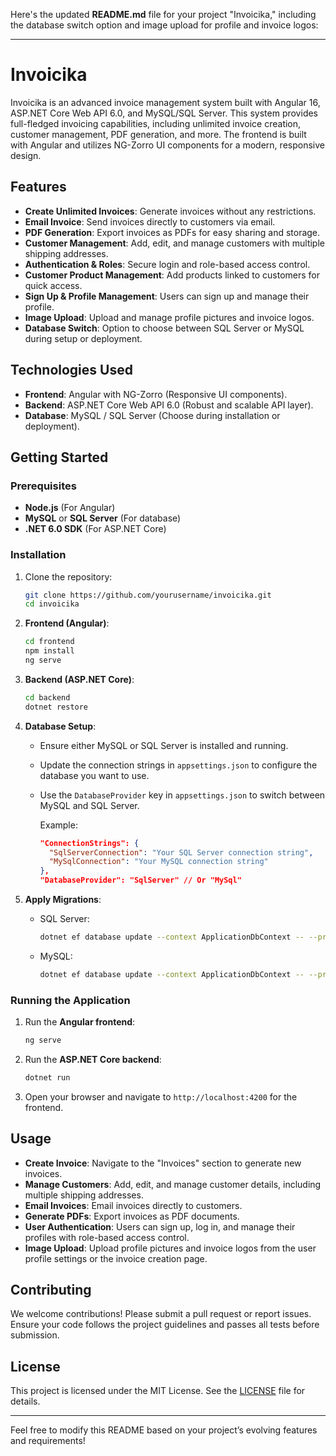 Here's the updated **README.md** file for your project "Invoicika," including the database switch option and image upload for profile and invoice logos:

---

# Invoicika

Invoicika is an advanced invoice management system built with Angular 16, ASP.NET Core Web API 6.0, and MySQL/SQL Server. This system provides full-fledged invoicing capabilities, including unlimited invoice creation, customer management, PDF generation, and more. The frontend is built with Angular and utilizes NG-Zorro UI components for a modern, responsive design.

## Features

- **Create Unlimited Invoices**: Generate invoices without any restrictions.
- **Email Invoice**: Send invoices directly to customers via email.
- **PDF Generation**: Export invoices as PDFs for easy sharing and storage.
- **Customer Management**: Add, edit, and manage customers with multiple shipping addresses.
- **Authentication & Roles**: Secure login and role-based access control.
- **Customer Product Management**: Add products linked to customers for quick access.
- **Sign Up & Profile Management**: Users can sign up and manage their profile.
- **Image Upload**: Upload and manage profile pictures and invoice logos.
- **Database Switch**: Option to choose between SQL Server or MySQL during setup or deployment.

## Technologies Used

- **Frontend**: Angular with NG-Zorro (Responsive UI components).
- **Backend**: ASP.NET Core Web API 6.0 (Robust and scalable API layer).
- **Database**: MySQL / SQL Server (Choose during installation or deployment).
  
## Getting Started

### Prerequisites

- **Node.js** (For Angular)
- **MySQL** or **SQL Server** (For database)
- **.NET 6.0 SDK** (For ASP.NET Core)

### Installation

1. Clone the repository:
   ```bash
   git clone https://github.com/yourusername/invoicika.git
   cd invoicika
   ```

2. **Frontend (Angular)**:
   ```bash
   cd frontend
   npm install
   ng serve
   ```

3. **Backend (ASP.NET Core)**:
   ```bash
   cd backend
   dotnet restore
   ```

4. **Database Setup**:

   - Ensure either MySQL or SQL Server is installed and running.
   - Update the connection strings in `appsettings.json` to configure the database you want to use.
   - Use the `DatabaseProvider` key in `appsettings.json` to switch between MySQL and SQL Server.
   
     Example:
     ```json
     "ConnectionStrings": {
       "SqlServerConnection": "Your SQL Server connection string",
       "MySqlConnection": "Your MySQL connection string"
     },
     "DatabaseProvider": "SqlServer" // Or "MySql"
     ```

5. **Apply Migrations**:
   - SQL Server:
     ```bash
     dotnet ef database update --context ApplicationDbContext -- --provider SqlServer
     ```
   - MySQL:
     ```bash
     dotnet ef database update --context ApplicationDbContext -- --provider MySql
     ```

### Running the Application

1. Run the **Angular frontend**:
   ```bash
   ng serve
   ```

2. Run the **ASP.NET Core backend**:
   ```bash
   dotnet run
   ```

3. Open your browser and navigate to `http://localhost:4200` for the frontend.

## Usage

- **Create Invoice**: Navigate to the "Invoices" section to generate new invoices.
- **Manage Customers**: Add, edit, and manage customer details, including multiple shipping addresses.
- **Email Invoices**: Email invoices directly to customers.
- **Generate PDFs**: Export invoices as PDF documents.
- **User Authentication**: Users can sign up, log in, and manage their profiles with role-based access control.
- **Image Upload**: Upload profile pictures and invoice logos from the user profile settings or the invoice creation page.

## Contributing

We welcome contributions! Please submit a pull request or report issues. Ensure your code follows the project guidelines and passes all tests before submission.

## License

This project is licensed under the MIT License. See the [LICENSE](LICENSE) file for details.

---

Feel free to modify this README based on your project’s evolving features and requirements!
